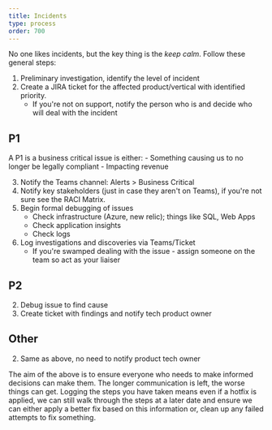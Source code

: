 ```yaml
---
title: Incidents
type: process
order: 700
---
```


No one likes incidents, but the key thing is the *keep calm*. Follow these general steps:

1. Preliminary investigation, identify the level of incident
2. Create a JIRA ticket for the affected product/vertical with identified priority.
    - If you're not on support, notify the person who is and decide who will deal with the incident

## P1

<p class="tip">A P1 is a business critical issue is either:
        - Something causing us to no longer be legally compliant
        - Impacting revenue</p>

3. Notify the Teams channel: Alerts > Business Critical
4. Notify key stakeholders (just in case they aren't on Teams), if you're not sure see the RACI Matrix.
5. Begin formal debugging of issues
    - Check infrastructure (Azure, new relic); things like SQL, Web Apps 
    - Check application insights
    - Check logs
6. Log investigations and discoveries via Teams/Ticket
    - If you're swamped dealing with the issue - assign someone on the team so act as your liaiser

## P2

2. Debug issue to find cause
3. Create ticket with findings and notify tech product owner

## Other

2. Same as above, no need to notify product tech owner

The aim of the above is to ensure everyone who needs to make informed decisions can make them. The longer communication is left, the worse things can get. Logging the steps you have taken means even if a hotfix is applied, we can still walk through the steps at a later date and ensure we can either apply a better fix based on this information or, clean up any failed attempts to fix something.